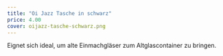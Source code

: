 ```yaml
---
title: "Oi Jazz Tasche in schwarz"
price: 4.00
cover: oijazz-tasche-schwarz.png
---
```


Eignet sich ideal, um alte Einmachgläser zum Altglascontainer zu bringen.

